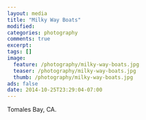 ```yaml
---
layout: media
title: "Milky Way Boats"
modified:
categories: photography
comments: true
excerpt:
tags: []
image:
  feature: /photography/milky-way-boats.jpg
  teaser: /photography/milky-way-boats.jpg
  thumb: /photography/milky-way-boats.jpg
ads: false
date: 2014-10-25T23:29:04-07:00
---
```


Tomales Bay, CA.  